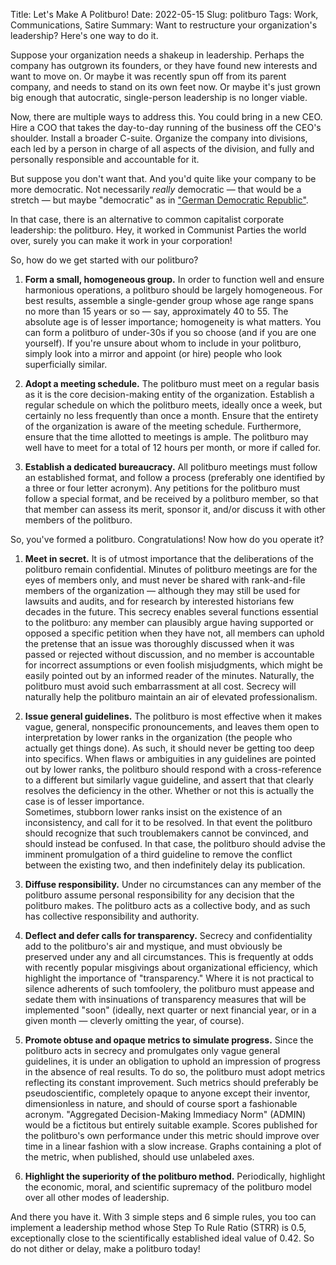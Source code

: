 Title: Let's Make A Politburo!
Date: 2022-05-15
Slug: politburo
Tags: Work, Communications, Satire
Summary: Want to restructure your organization's leadership? Here's one way to do it.

Suppose your organization needs a shakeup in leadership. Perhaps the
company has outgrown its founders, or they have found new interests
and want to move on. Or maybe it was recently spun off from its parent
company, and needs to stand on its own feet now. Or maybe it's just
grown big enough that autocratic, single-person leadership is no
longer viable.

Now, there are multiple ways to address this. You could bring in a new
CEO. Hire a COO that takes the day-to-day running of the business off
the CEO's shoulder. Install a broader C-suite. Organize the company
into divisions, each led by a person in charge of all aspects of the
division, and fully and personally responsible and accountable for it.

But suppose you don't want that. And you'd quite like your company to
be more democratic. Not necessarily *really* democratic — that would
be a stretch — but maybe "democratic" as in ["German Democratic
Republic"](https://en.wikipedia.org/wiki/East_Germany).

In that case, there is an alternative to common capitalist corporate
leadership: the politburo. Hey, it worked in Communist Parties the
world over, surely you can make it work in your corporation!

So, how do we get started with our politburo?

1. **Form a small, homogeneous group.** In order to function well and
   ensure harmonious operations, a politburo should be largely
   homogeneous. For best results, assemble a single-gender group whose
   age range spans no more than 15 years or so — say, approximately 40
   to 55. The absolute age is of lesser importance; homogeneity is
   what matters. You can form a politburo of under-30s if you so
   choose (and if you are one yourself). If you're unsure about whom
   to include in your politburo, simply look into a mirror and appoint
   (or hire) people who look superficially similar.

2. **Adopt a meeting schedule.** The politburo must meet on a
   regular basis as it is the core decision-making entity of the
   organization. Establish a regular schedule on which the politburo
   meets, ideally once a week, but certainly no less frequently than
   once a month. Ensure that the entirety of the organization is aware
   of the meeting schedule. Furthermore, ensure that the time allotted
   to meetings is ample. The politburo may well have to meet for a
   total of 12 hours per month, or more if called for.

3. **Establish a dedicated bureaucracy.** All politburo meetings must
   follow an established format, and follow a process (preferably one
   identified by a three or four letter acronym). Any petitions for
   the politburo must follow a special format, and be received by a
   politburo member, so that that member can assess its merit, sponsor
   it, and/or discuss it with other members of the politburo.

So, you've formed a politburo. Congratulations! Now how do you operate
it?

1. **Meet in secret.** It is of utmost importance that the
   deliberations of the politburo remain confidential. Minutes of
   politburo meetings are for the eyes of members only, and must never
   be shared with rank-and-file members of the organization — although
   they may still be used for lawsuits and audits, and for research by
   interested historians few decades in the future. This secrecy
   enables several functions essential to the politburo: any member
   can plausibly argue having supported or opposed a specific petition
   when they have not, all members can uphold the pretense that an
   issue was thoroughly discussed when it was passed or rejected
   without discussion, and no member is accountable for incorrect
   assumptions or even foolish misjudgments, which might be easily
   pointed out by an informed reader of the minutes. Naturally, the
   politburo must avoid such embarrassment at all cost. Secrecy will
   naturally help the politburo maintain an air of elevated
   professionalism.

2. **Issue general guidelines.** The politburo is most effective when
   it makes vague, general, nonspecific pronouncements, and leaves
   them open to interpretation by lower ranks in the organization (the
   people who actually get things done). As such, it should never be
   getting too deep into specifics. When flaws or ambiguities in any
   guidelines are pointed out by lower ranks, the politburo should
   respond with a cross-reference to a different but similarly vague
   guideline, and assert that that clearly resolves the deficiency in
   the other. Whether or not this is actually the case is of lesser
   importance.  
   Sometimes, stubborn lower ranks insist on the existence of an
   inconsistency, and call for it to be resolved. In that event the
   politburo should recognize that such troublemakers cannot be
   convinced, and should instead be confused. In that case, the
   politburo should advise the imminent promulgation of a third
   guideline to remove the conflict between the existing two, and then
   indefinitely delay its publication.

3. **Diffuse responsibility.** Under no circumstances can any
   member of the politburo assume personal responsibility for any
   decision that the politburo makes. The politburo acts as a
   collective body, and as such has collective responsibility and
   authority.

4. **Deflect and defer calls for transparency.** Secrecy and
   confidentiality add to the politburo's air and mystique, and must
   obviously be preserved under any and all circumstances. This is
   frequently at odds with recently popular misgivings about
   organizational efficiency, which highlight the importance of
   "transparency." Where it is not practical to silence adherents of
   such tomfoolery, the politburo must appease and sedate them with
   insinuations of transparency measures that will be implemented
   "soon" (ideally, next quarter or next financial year, or in a given
   month — cleverly omitting the year, of course).

5. **Promote obtuse and opaque metrics to simulate progress.** Since
   the politburo acts in secrecy and promulgates only vague general
   guidelines, it is under an obligation to uphold an impression of
   progress in the absence of real results. To do so, the politburo
   must adopt metrics reflecting its constant improvement. Such
   metrics should preferably be pseudoscientific, completely opaque to
   anyone except their inventor, dimensionless in nature, and should
   of course sport a fashionable acronym. "Aggregated Decision-Making
   Immediacy Norm" (ADMIN) would be a fictitous but entirely suitable
   example. Scores published for the politburo's own performance under
   this metric should improve over time in a linear fashion with a
   slow increase. Graphs containing a plot of the metric, when
   published, should use unlabeled axes.

6. **Highlight the superiority of the politburo method.**
   Periodically, highlight the economic, moral, and scientific
   supremacy of the politburo model over all other modes of
   leadership.

And there you have it. With 3 simple steps and 6 simple rules, you too
can implement a leadership method whose Step To Rule Ratio (STRR) is
0.5, exceptionally close to the scientifically established ideal value
of 0.42. So do not dither or delay, make a politburo today!
